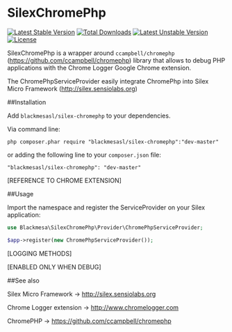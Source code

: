 SilexChromePhp
===============

[![Latest Stable Version](https://poser.pugx.org/blackmesasl/silex-chromephp/v/stable.png)](https://packagist.org/packages/blackmesasl/silex-chromephp) [![Total Downloads](https://poser.pugx.org/blackmesasl/silex-chromephp/downloads.png)](https://packagist.org/packages/blackmesasl/silex-chromephp) [![Latest Unstable Version](https://poser.pugx.org/blackmesasl/silex-chromephp/v/unstable.png)](https://packagist.org/packages/blackmesasl/silex-chromephp) [![License](https://poser.pugx.org/blackmesasl/silex-chromephp/license.png)](https://packagist.org/packages/blackmesasl/silex-chromephp)

SilexChromePhp is a wrapper around `ccampbell/chromephp` (https://github.com/ccampbell/chromephp) library that allows to debug PHP applications with the Chrome Logger Google Chrome extension.

The ChromePhpServiceProvider easily integrate ChromePhp into Silex Micro Framework (http://silex.sensiolabs.org)

##Installation

Add `blackmesasl/silex-chromephp` to your dependencies.

Via command line:

`php composer.phar require "blackmesasl/silex-chromephp":"dev-master"`

or adding the following line to your `composer.json` file:
 
`"blackmesasl/silex-chromephp": "dev-master"`

[REFERENCE TO CHROME EXTENSION]

##Usage

Import the namespace and register the ServiceProvider on your Silex application:

```php
use Blackmesa\SilexChromePhp\Provider\ChromePhpServiceProvider;

$app->register(new ChromePhpServiceProvider());
```

[LOGGING METHODS]

[ENABLED ONLY WHEN DEBUG]

##See also

Silex Micro Framework -> http://silex.sensiolabs.org

Chrome Logger extension -> http://www.chromelogger.com

ChromePHP -> https://github.com/ccampbell/chromephp
